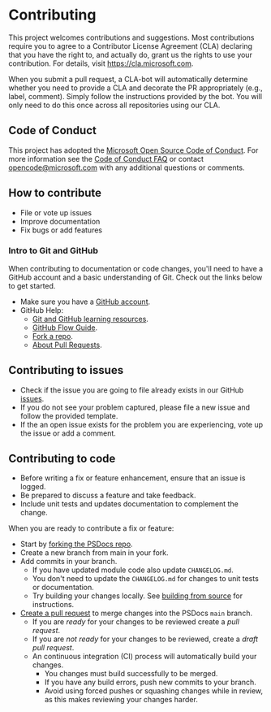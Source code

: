 # Contributing

This project welcomes contributions and suggestions. Most contributions require you to
agree to a Contributor License Agreement (CLA) declaring that you have the right to,
and actually do, grant us the rights to use your contribution. For details, visit
https://cla.microsoft.com.

When you submit a pull request, a CLA-bot will automatically determine whether you need
to provide a CLA and decorate the PR appropriately (e.g., label, comment). Simply follow the
instructions provided by the bot. You will only need to do this once across all repositories using our CLA.

## Code of Conduct

This project has adopted the [Microsoft Open Source Code of Conduct](https://opensource.microsoft.com/codeofconduct/).
For more information see the [Code of Conduct FAQ](https://opensource.microsoft.com/codeofconduct/faq/)
or contact [opencode@microsoft.com](mailto:opencode@microsoft.com) with any additional questions or comments.

## How to contribute

- File or vote up issues
- Improve documentation
- Fix bugs or add features

### Intro to Git and GitHub

When contributing to documentation or code changes, you'll need to have a GitHub account and a basic understanding of Git.
Check out the links below to get started.

- Make sure you have a [GitHub account][github-signup].
- GitHub Help:
  - [Git and GitHub learning resources][learn-git].
  - [GitHub Flow Guide][github-flow].
  - [Fork a repo][github-fork].
  - [About Pull Requests][github-pr].

## Contributing to issues

- Check if the issue you are going to file already exists in our GitHub [issues][issue].
- If you do not see your problem captured, please file a new issue and follow the provided template.
- If the an open issue exists for the problem you are experiencing, vote up the issue or add a comment.

## Contributing to code

- Before writing a fix or feature enhancement, ensure that an issue is logged.
- Be prepared to discuss a feature and take feedback.
- Include unit tests and updates documentation to complement the change.

When you are ready to contribute a fix or feature:

- Start by [forking the PSDocs repo][github-fork].
- Create a new branch from main in your fork.
- Add commits in your branch.
  - If you have updated module code also update `CHANGELOG.md`.
  - You don't need to update the `CHANGELOG.md` for changes to unit tests or documentation.
  - Try building your changes locally. See [building from source][build] for instructions.
- [Create a pull request][github-pr-create] to merge changes into the PSDocs `main` branch.
  - If you are _ready_ for your changes to be reviewed create a _pull request_.
  - If you are _not ready_ for your changes to be reviewed, create a _draft pull request_.
  - An continuous integration (CI) process will automatically build your changes.
    - You changes must build successfully to be merged.
    - If you have any build errors, push new commits to your branch.
    - Avoid using forced pushes or squashing changes while in review, as this makes reviewing your changes harder.

[learn-git]: https://help.github.com/en/articles/git-and-github-learning-resources
[github-flow]: https://guides.github.com/introduction/flow/
[github-signup]: https://github.com/signup/free
[github-fork]: https://help.github.com/en/github/getting-started-with-github/fork-a-repo
[github-pr]: https://help.github.com/en/github/collaborating-with-issues-and-pull-requests/about-pull-requests
[github-pr-create]: https://help.github.com/en/github/collaborating-with-issues-and-pull-requests/creating-a-pull-request-from-a-fork
[build]: docs/scenarios/install-instructions.md#building-from-source
[issue]: https://github.com/Microsoft/PSDocs/issues
[discussion]: https://github.com/Microsoft/PSDocs/discussions
